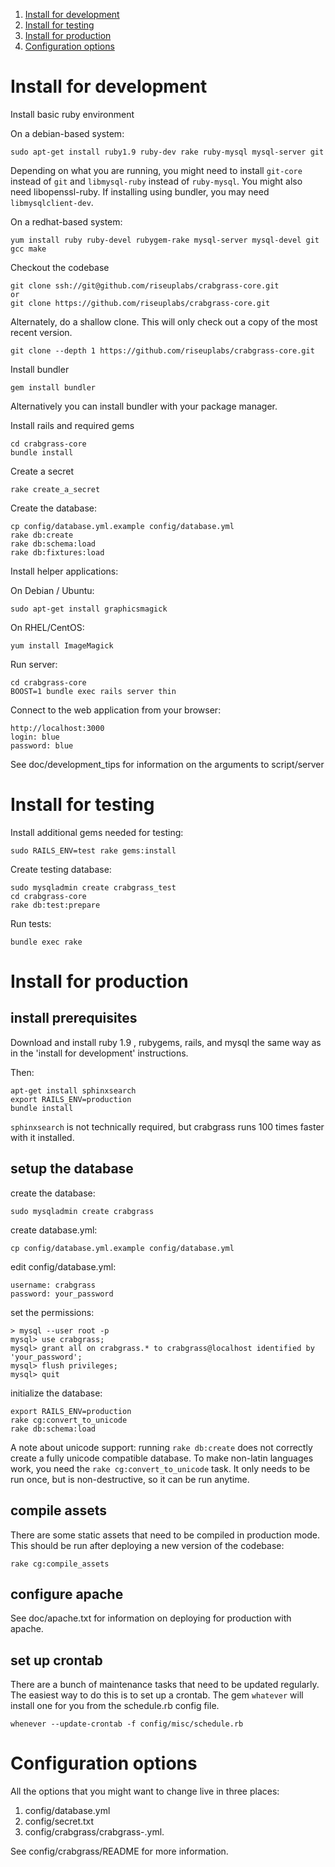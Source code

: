 1. [Install for development](#install-for-development)
2. [Install for testing](#install-for-testing)
3. [Install for production](#install-for-production)
4. [Configuration options](#configuration-options)

Install for development
====================================================

Install basic ruby environment

On a debian-based system:

    sudo apt-get install ruby1.9 ruby-dev rake ruby-mysql mysql-server git

Depending on what you are running, you might need to install `git-core`
instead of `git` and `libmysql-ruby` instead of `ruby-mysql`. You might also
need libopenssl-ruby. If installing using bundler, you may need
`libmysqlclient-dev`.

On a redhat-based system:

    yum install ruby ruby-devel rubygem-rake mysql-server mysql-devel git gcc make

Checkout the codebase

    git clone ssh://git@github.com/riseuplabs/crabgrass-core.git
    or
    git clone https://github.com/riseuplabs/crabgrass-core.git

Alternately, do a shallow clone. This will only check out a copy of the most recent version.

    git clone --depth 1 https://github.com/riseuplabs/crabgrass-core.git

Install bundler

    gem install bundler

Alternatively you can install bundler with your package manager.

Install rails and required gems

    cd crabgrass-core
    bundle install

Create a secret

    rake create_a_secret

Create the database:

    cp config/database.yml.example config/database.yml
    rake db:create
    rake db:schema:load
    rake db:fixtures:load

Install helper applications:

On Debian / Ubuntu:

    sudo apt-get install graphicsmagick

On RHEL/CentOS:

    yum install ImageMagick

Run server:

    cd crabgrass-core
    BOOST=1 bundle exec rails server thin

Connect to the web application from your browser:

    http://localhost:3000
    login: blue
    password: blue

See doc/development_tips for information on the arguments to script/server

Install for testing
====================================================

Install additional gems needed for testing:

    sudo RAILS_ENV=test rake gems:install

Create testing database:

    sudo mysqladmin create crabgrass_test
    cd crabgrass-core
    rake db:test:prepare

Run tests:

    bundle exec rake

Install for production
====================================================

install prerequisites
----------------------

Download and install ruby 1.9 , rubygems, rails, and mysql the same way as
in the 'install for development' instructions.

Then:

    apt-get install sphinxsearch
    export RAILS_ENV=production
    bundle install

`sphinxsearch` is not technically required, but crabgrass runs 100 times faster
with it installed.

setup the database
----------------------

create the database:

    sudo mysqladmin create crabgrass

create database.yml:

    cp config/database.yml.example config/database.yml

edit config/database.yml:

    username: crabgrass
    password: your_password

set the permissions:

    > mysql --user root -p
    mysql> use crabgrass;
    mysql> grant all on crabgrass.* to crabgrass@localhost identified by 'your_password';
    mysql> flush privileges;
    mysql> quit

initialize the database:

    export RAILS_ENV=production
    rake cg:convert_to_unicode
    rake db:schema:load

A note about unicode support: running `rake db:create` does not correctly create a
fully unicode compatible database. To make non-latin languages work, you need the
`rake cg:convert_to_unicode` task. It only needs to be run once, but is
non-destructive, so it can be run anytime.

compile assets
-----------------------

There are some static assets that need to be compiled in production mode.
This should be run after deploying a new version of the codebase:

    rake cg:compile_assets

configure apache
-----------------------

See doc/apache.txt for information on deploying for production with apache.

set up crontab
-----------------------

There are a bunch of maintenance tasks that need to be updated regularly. The
easiest way to do this is to set up a crontab. The gem `whatever` will install
one for you from the schedule.rb config file.

    whenever --update-crontab -f config/misc/schedule.rb

Configuration options
====================================================

All the options that you might want to change live in three places:

1. config/database.yml
2. config/secret.txt
3. config/crabgrass/crabgrass-<mode>.yml.

See config/crabgrass/README for more information.
